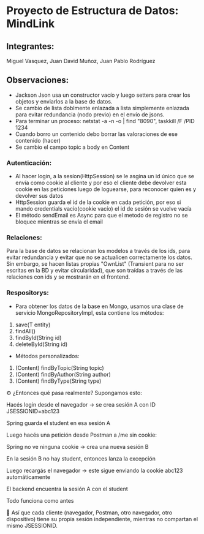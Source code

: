 # Proyecto de Estructura de Datos: MindLink

## Integrantes:
Miguel Vasquez,
Juan David Muñoz,
Juan Pablo Rodríguez


## Observaciones:
- Jackson Json usa un constructor vacío y luego setters para crear los objetos y enviarlos a la base de datos.
- Se cambio de lista doblmente enlazada a lista simplemente enlazada para evitar redundancia (nodo previo) en el envío de jsons.
- Para terminar un proceso: netstat -a -n -o | find "8090", taskkill /F /PID 1234
- Cuando borro un contenido debo borrar las valoraciones de ese contenido (hacer)
- Se cambio el campo topic a body en Content
### Autenticación:
- Al hacer login, a la sesíon(HttpSession) se le asgina un id único que se envía como cookie al cliente y por eso el cliente debe devolver esta cookie en las peticiones luego de loguearse, para reconocer quien es y devolver sus datos
- HttpSession guarda el id de la cookie en cada petición, por eso si mando credentials vacío(cookie vacío) el id de sesión se vuelve vacía
- El método sendEmail es Async para que el metodo de registro no se bloquee mientras se envía el email
### Relaciones:
Para la base de datos se relacionan los modelos a través de los ids, para evitar redundancia y evitar que no se actualicen correctamente los datos.
Sin embargo, se hacen listas propias "OwnList" (Transient para no ser escritas en la BD y evitar circularidad), que son traídas a través de las relaciones con ids y se mostrarán en el frontend.
### Respositorys:
 - Para obtener los datos de la base en Mongo, usamos una clase de servicio MongoRepositoryImpl, esta contiene los métodos:
1. save(T entity)
2. findAll()
3. findById(String id)
4. deleteById(String id)

- Métodos personalizados:
1. (Content) findByTopic(String topic)
2. (Content) findByAuthor(String author)
3. (Content) findByType(String type)

⚙️ ¿Entonces qué pasa realmente?
Supongamos esto:

Hacés login desde el navegador → se crea sesión A con ID JSESSIONID=abc123

Spring guarda el student en esa sesión A

Luego hacés una petición desde Postman a /me sin cookie:

Spring no ve ninguna cookie → crea una nueva sesión B

En la sesión B no hay student, entonces lanza la excepción

Luego recargás el navegador → este sigue enviando la cookie abc123 automáticamente

El backend encuentra la sesión A con el student

Todo funciona como antes

🔁 Así que cada cliente (navegador, Postman, otro navegador, otro dispositivo) tiene su propia sesión independiente, mientras no compartan el mismo JSESSIONID.